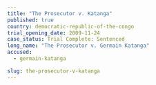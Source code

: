 ```yaml
---
title: "The Prosecutor v. Katanga"
published: true
country: democratic-republic-of-the-congo
trial_opening_date: 2009-11-24
case_status: Trial Complete: Sentenced
long_name: "The Prosecutor v. Germain Katanga"
accused:
  - germain-katanga

slug: the-prosecutor-v-katanga
---
```



